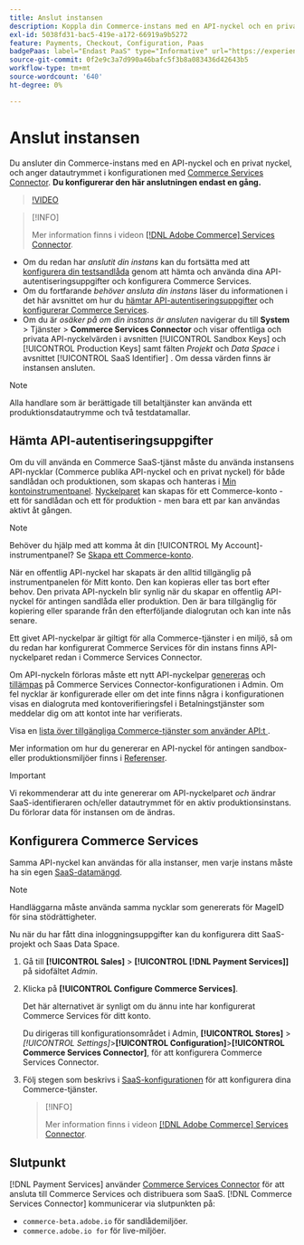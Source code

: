 ```yaml
---
title: Anslut instansen
description: Koppla din Commerce-instans med en API-nyckel och en privat nyckel och ange datautrymmet i konfigurationen.
exl-id: 5038fd31-bac5-419e-a172-66919a9b5272
feature: Payments, Checkout, Configuration, Paas
badgePaas: label="Endast PaaS" type="Informative" url="https://experienceleague.adobe.com/sv/docs/commerce/user-guides/product-solutions" tooltip="Gäller endast Adobe Commerce i molnprojekt (Adobe-hanterad PaaS-infrastruktur) och lokala projekt."
source-git-commit: 0f2e9c3a7d990a46bafc5f3b8a083436d42643b5
workflow-type: tm+mt
source-wordcount: '640'
ht-degree: 0%

---
```



# Anslut instansen

Du ansluter din Commerce-instans med en API-nyckel och en privat nyckel, och anger datautrymmet i konfigurationen med [Commerce Services Connector](https://experienceleague.adobe.com/docs/commerce-merchant-services/user-guides/saas.html?lang=sv-SE). **Du konfigurerar den här anslutningen endast en gång.**

>[!VIDEO](https://video.tv.adobe.com/v/3448021?captions=swe)

>[!INFO]
>
> Mer information finns i videon [[!DNL Adobe Commerce] Services Connector](https://experienceleague.adobe.com/docs/commerce-learn/tutorials/admin/adobe-commerce-services/configure-adobe-commerce-services-connector.html?lang=sv-SE).

* Om du redan har *anslutit din instans* kan du fortsätta med att [konfigurera din testsandlåda](https://experienceleague.adobe.com/docs/commerce-merchant-services/payment-services/get-started/sandbox.html?lang=sv-SE) genom att hämta och använda dina API-autentiseringsuppgifter och konfigurera Commerce Services.
* Om du fortfarande *behöver ansluta din instans* läser du informationen i det här avsnittet om hur du [hämtar API-autentiseringsuppgifter](#obtain-api-credentials) och [konfigurerar Commerce Services](#configure-commerce-services).
* Om du är *osäker på om din instans är ansluten* navigerar du till **System** > Tjänster > **Commerce Services Connector** och visar offentliga och privata API-nyckelvärden i avsnitten [!UICONTROL Sandbox Keys] och [!UICONTROL Production Keys] samt fälten *Projekt* och *Data Space* i avsnittet [!UICONTROL SaaS Identifier] . Om dessa värden finns är instansen ansluten.

>[!NOTE]
>
>Alla handlare som är berättigade till betaltjänster kan använda ett produktionsdatautrymme och två testdatamallar.

## Hämta API-autentiseringsuppgifter

Om du vill använda en Commerce SaaS-tjänst måste du använda instansens API-nycklar (Commerce publika API-nyckel och en privat nyckel) för både sandlådan och produktionen, som skapas och hanteras i [Min kontoinstrumentpanel](https://account.magento.com/customer/account/login). [Nyckelparet](https://experienceleague.adobe.com/sv/docs/commerce-admin/config/services/saas) kan skapas för ett Commerce-konto - ett för sandlådan och ett för produktion - men bara ett par kan användas aktivt åt gången.

>[!NOTE]
>
>Behöver du hjälp med att komma åt din [!UICONTROL My Account]-instrumentpanel? Se [Skapa ett Commerce-konto](https://experienceleague.adobe.com/sv/docs/commerce-admin/start/commerce-account/commerce-account-create).

När en offentlig API-nyckel har skapats är den alltid tillgänglig på instrumentpanelen för Mitt konto. Den kan kopieras eller tas bort efter behov. Den privata API-nyckeln blir synlig när du skapar en offentlig API-nyckel för antingen sandlåda eller produktion. Den är bara tillgänglig för kopiering eller sparande från den efterföljande dialogrutan och kan inte nås senare.

Ett givet API-nyckelpar är giltigt för alla Commerce-tjänster i en miljö, så om du redan har konfigurerat Commerce Services för din instans finns API-nyckelparet redan i Commerce Services Connector.

Om API-nyckeln förloras måste ett nytt API-nyckelpar [genereras](https://experienceleague.adobe.com/docs/commerce-merchant-services/payment-services/get-started/connect.html?lang=sv-SE#generate-an-api-key-and-private-key) och [tillämpas](https://experienceleague.adobe.com/docs/commerce-merchant-services/payment-services/get-started/connect.html?lang=sv-SE#configure-saas-project) på Commerce Services Connector-konfigurationen i Admin. Om fel nycklar är konfigurerade eller om det inte finns några i konfigurationen visas en dialogruta med kontoverifieringsfel i Betalningstjänster som meddelar dig om att kontot inte har verifierats.

Visa en [lista över tillgängliga Commerce-tjänster som använder API:t ](https://experienceleague.adobe.com/sv/docs/commerce-merchant-services/user-guides/integration-services/saas#availableservices).

Mer information om hur du genererar en API-nyckel för antingen sandbox- eller produktionsmiljöer finns i [Referenser](https://experienceleague.adobe.com/docs/commerce-merchant-services/user-guides/saas.html?lang=sv-SE#apikey).

>[!IMPORTANT]
>
>Vi rekommenderar att du inte genererar om API-nyckelparet *och* ändrar SaaS-identifieraren och/eller datautrymmet för en aktiv produktionsinstans. Du förlorar data för instansen om de ändras.

## Konfigurera Commerce Services

Samma API-nyckel kan användas för alla instanser, men varje instans måste ha sin egen [SaaS-datamängd](https://experienceleague.adobe.com/docs/commerce-merchant-services/user-guides/saas.html?lang=sv-SE#saasenv).

>[!NOTE]
>
>Handläggarna måste använda samma nycklar som genererats för MageID för sina stödrättigheter.

Nu när du har fått dina inloggningsuppgifter kan du konfigurera ditt SaaS-projekt och Saas Data Space.

1. Gå till **[!UICONTROL Sales]** > **[!UICONTROL [!DNL Payment Services]]** på sidofältet _Admin_.
1. Klicka på **[!UICONTROL Configure Commerce Services]**.

   Det här alternativet är synligt om du ännu inte har konfigurerat Commerce Services för ditt konto.

   Du dirigeras till konfigurationsområdet i Admin, **[!UICONTROL Stores]** > _[!UICONTROL Settings]_>**[!UICONTROL Configuration]**>**[!UICONTROL Commerce Services Connector]**, för att konfigurera Commerce Services Connector.

1. Följ stegen som beskrivs i [SaaS-konfigurationen](https://experienceleague.adobe.com/docs/commerce-merchant-services/user-guides/integration-services/saas.html?lang=sv-SE#saasenv) för att konfigurera dina Commerce-tjänster.

   >[!INFO]
   >
   > Mer information finns i videon [[!DNL Adobe Commerce] Services Connector](https://experienceleague.adobe.com/docs/commerce-learn/tutorials/admin/adobe-commerce-services/configure-adobe-commerce-services-connector.html?lang=sv-SE#configuration-faqs).

## Slutpunkt

[!DNL Payment Services] använder [Commerce Services Connector](https://experienceleague.adobe.com/docs/commerce-merchant-services/user-guides/saas.html?lang=sv-SE) för att ansluta till Commerce Services och distribuera som SaaS. [!DNL Commerce Services Connector] kommunicerar via slutpunkten på:

* `commerce-beta.adobe.io` för sandlådemiljöer.
* `commerce.adobe.io for` för live-miljöer.
